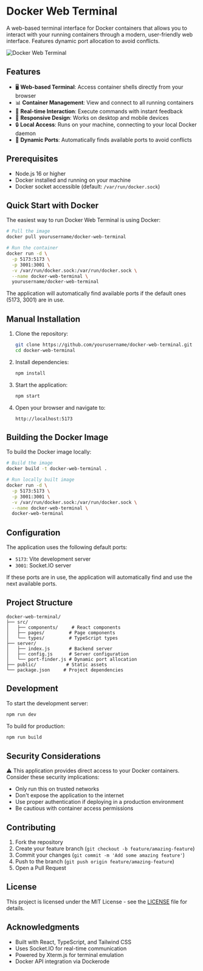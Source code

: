 # Docker Web Terminal

A web-based terminal interface for Docker containers that allows you to interact with your running containers through a modern, user-friendly web interface. Features dynamic port allocation to avoid conflicts.

![Docker Web Terminal](https://github.com/yourusername/docker-web-terminal/raw/main/screenshot.png)

## Features

- 🖥️ **Web-based Terminal**: Access container shells directly from your browser
- 📊 **Container Management**: View and connect to all running containers
- 🔄 **Real-time Interaction**: Execute commands with instant feedback
- 📱 **Responsive Design**: Works on desktop and mobile devices
- 🔒 **Local Access**: Runs on your machine, connecting to your local Docker daemon
- 🔌 **Dynamic Ports**: Automatically finds available ports to avoid conflicts

## Prerequisites

- Node.js 16 or higher
- Docker installed and running on your machine
- Docker socket accessible (default: `/var/run/docker.sock`)

## Quick Start with Docker

The easiest way to run Docker Web Terminal is using Docker:

```bash
# Pull the image
docker pull yourusername/docker-web-terminal

# Run the container
docker run -d \
  -p 5173:5173 \
  -p 3001:3001 \
  -v /var/run/docker.sock:/var/run/docker.sock \
  --name docker-web-terminal \
  yourusername/docker-web-terminal
```

The application will automatically find available ports if the default ones (5173, 3001) are in use.

## Manual Installation

1. Clone the repository:
   ```bash
   git clone https://github.com/yourusername/docker-web-terminal.git
   cd docker-web-terminal
   ```

2. Install dependencies:
   ```bash
   npm install
   ```

3. Start the application:
   ```bash
   npm start
   ```

4. Open your browser and navigate to:
   ```
   http://localhost:5173
   ```

## Building the Docker Image

To build the Docker image locally:

```bash
# Build the image
docker build -t docker-web-terminal .

# Run locally built image
docker run -d \
  -p 5173:5173 \
  -p 3001:3001 \
  -v /var/run/docker.sock:/var/run/docker.sock \
  --name docker-web-terminal \
  docker-web-terminal
```

## Configuration

The application uses the following default ports:
- `5173`: Vite development server
- `3001`: Socket.IO server

If these ports are in use, the application will automatically find and use the next available ports.

## Project Structure

```
docker-web-terminal/
├── src/
│   ├── components/     # React components
│   ├── pages/         # Page components
│   └── types/         # TypeScript types
├── server/
│   ├── index.js       # Backend server
│   ├── config.js      # Server configuration
│   └── port-finder.js # Dynamic port allocation
├── public/           # Static assets
└── package.json     # Project dependencies
```

## Development

To start the development server:

```bash
npm run dev
```

To build for production:

```bash
npm run build
```

## Security Considerations

⚠️ This application provides direct access to your Docker containers. Consider these security implications:

- Only run this on trusted networks
- Don't expose the application to the internet
- Use proper authentication if deploying in a production environment
- Be cautious with container access permissions

## Contributing

1. Fork the repository
2. Create your feature branch (`git checkout -b feature/amazing-feature`)
3. Commit your changes (`git commit -m 'Add some amazing feature'`)
4. Push to the branch (`git push origin feature/amazing-feature`)
5. Open a Pull Request

## License

This project is licensed under the MIT License - see the [LICENSE](LICENSE) file for details.

## Acknowledgments

- Built with React, TypeScript, and Tailwind CSS
- Uses Socket.IO for real-time communication
- Powered by Xterm.js for terminal emulation
- Docker API integration via Dockerode